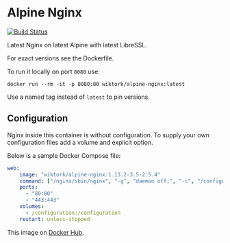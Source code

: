 # Alpine Nginx

[![Build Status](https://travis-ci.org/wiktor-k/alpine-nginx.svg?branch=master)](https://travis-ci.org/wiktor-k/alpine-nginx)

Latest Nginx on latest Alpine with latest LibreSSL.

For exact versions see the Dockerfile.

To run it locally on port `8080` use:

    docker run --rm -it -p 8080:80 wiktork/alpine-nginx:latest

Use a named tag instead of `latest` to pin versions.

## Configuration

Nginx inside this container is without configuration.
To supply your own configuration files add a volume and explicit option.

Below is a sample Docker Compose file:

```yaml
web:
    image: "wiktork/alpine-nginx:1.13.2-3.5-2.5.4"
    command: ["/nginx/sbin/nginx", "-g", "daemon off;", "-c", "/configuration/nginx.conf"]
    ports:
      - "80:80"
      - "443:443"
    volumes:
      - /configuration:/configuration
    restart: unless-stopped
```

This image on [Docker Hub][HUB].

[HUB]: https://hub.docker.com/r/wiktork/alpine-nginx
